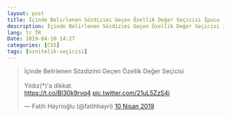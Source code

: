 ```yaml
---
layout: post
title: İçinde Belirlenen Sözdizimi Geçen Özellik Değer Seçicisi İpucu
description: İçinde Belirlenen Sözdizimi Geçen Özellik Değer Seçicisi ipucu
lang: tr_TR
Date: 2019-04-10 14:27
categories: [CSS]
tags: [oznitelik-seçicisi]
---
```


<blockquote class="twitter-tweet" data-lang="tr"><p lang="tr" dir="ltr">İçinde Belirlenen Sözdizimi Geçen Özellik Değer Seçicisi<br><br>Yıldız(*)&#39;a dikkat. <br> <a href="https://t.co/Bl30k9rvq4">https://t.co/Bl30k9rvq4</a> <a href="https://t.co/21uL5ZzS4i">pic.twitter.com/21uL5ZzS4i</a></p>&mdash; Fatih Hayrioğlu (@fatihhayri) <a href="https://twitter.com/fatihhayri/status/1115939458447290371?ref_src=twsrc%5Etfw">10 Nisan 2019</a></blockquote>
<script async src="https://platform.twitter.com/widgets.js" charset="utf-8"></script>